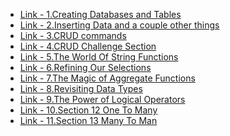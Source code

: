
<ul> 


<li> 
<a href="https://github.com/kadawatha/mysql-guid/blob/master/0-Creating%20Databases%20and%20Tables.md"> 
Link - 1.Creating Databases and Tables 
</a>
</li>

<li> 
<a href=""> Link - 2.Inserting Data and a couple other things </a>
</li>

<li>
 <a href=""> Link - 3.CRUD commands</a>
</li>
 
<li> 
<a href=""> Link - 4.CRUD Challenge Section</a>
</li>

<li> <a href=""> Link - 5.The World Of String Functions</a></li>
<li> <a href=""> Link - 6.Refining Our Selections</a></li>
<li> <a href=""> Link - 7.The Magic of Aggregate Functions</a></li>
<li> <a href=""> Link - 8.Revisiting Data Types</a></li>
<li> <a href=""> Link - 9.The Power of Logical Operators</a></li>
<li> <a href=""> Link - 10.Section 12 One To Many</a></li>
<li> <a href=""> Link - 11.Section 13 Many To Man</a></li>


</ul>

 
 
 
 
 
 
 
 
 
 
 
